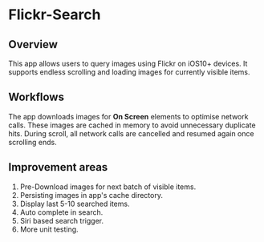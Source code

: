 # Flickr-Search

## Overview

This app allows users to query images using Flickr on iOS10+ devices. It supports endless scrolling and loading images for currently visible items.

## Workflows

The app downloads images for **On Screen** elements to optimise network calls. These images are cached in memory to avoid unnecessary duplicate hits. During scroll, all network calls are cancelled and resumed again once scrolling ends.

## Improvement areas

1. Pre-Download images for next batch of visible items. 
2. Persisting images in app's cache directory.
3. Display last 5-10 searched items.
4. Auto complete in search.
5. Siri based search trigger.
6. More unit testing.
 

